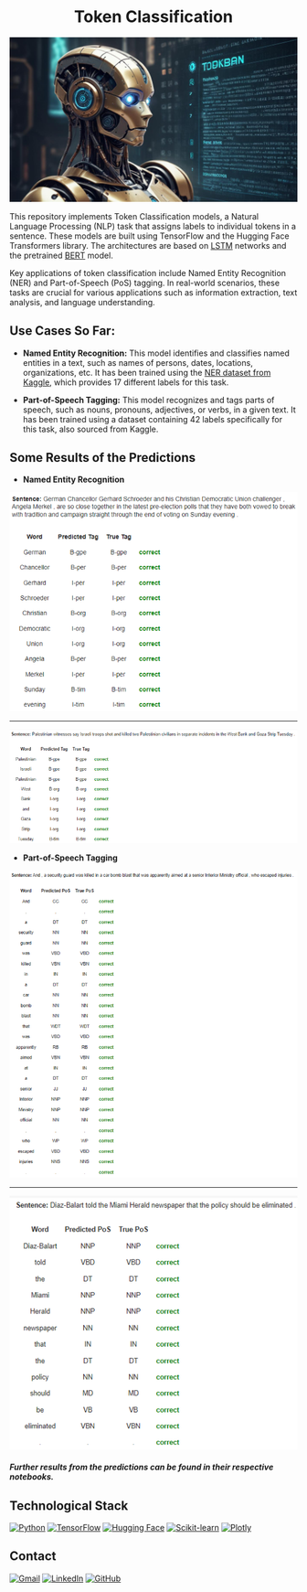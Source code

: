 # <h1 align="center">**Token Classification**</h1>

<p align="center">
<img src="images/image_readme.jpeg"> 
</p>

This repository implements Token Classification models, a Natural Language Processing (NLP) task that assigns labels to individual tokens in a sentence. These models are built using TensorFlow and the Hugging Face Transformers library. The architectures are based on [LSTM](https://www.tensorflow.org/api_docs/python/tf/keras/layers/LSTM) networks and the pretrained [BERT](https://huggingface.co/docs/transformers/model_doc/bert) model.

Key applications of token classification include Named Entity Recognition (NER) and Part-of-Speech (PoS) tagging. In real-world scenarios, these tasks are crucial for various applications such as information extraction, text analysis, and language understanding.

## **Use Cases So Far:**

- **Named Entity Recognition:** This model identifies and classifies named entities in a text, such as names of persons, dates, locations, organizations, etc. It has been trained using the [NER dataset from Kaggle](https://www.kaggle.com/datasets/namanj27/ner-dataset), which provides 17 different labels for this task.

- **Part-of-Speech Tagging:** This model recognizes and tags parts of speech, such as nouns, pronouns, adjectives, or verbs, in a given text. It has been trained using a dataset containing 42 labels specifically for this task, also sourced from Kaggle.

## **Some Results of the Predictions**

- **Named Entity Recognition**

<p align="left">
<img src="images/ner/ner_prediction_1.png" style="width: 649px;"> 
</p>

---
<p align="left">
<img src="images/ner/ner_prediction_2.png" style="width: 878px;"> 
</p>

- **Part-of-Speech Tagging**

<p align="left">
<img src="images/pos/pos_prediction_1.png" style="width: 705px;"> 
</p>

---
<p align="left">
<img src="images/pos/pos_prediction_2.png" style="width: 535px;"> 
</p>

#### *Further results from the predictions can be found in their respective notebooks.*

## **Technological Stack**
[![Python](https://img.shields.io/badge/Python-3776AB?style=for-the-badge&logo=python&logoColor=white&labelColor=101010)](https://docs.python.org/3/) 
[![TensorFlow](https://img.shields.io/badge/TensorFlow-FF6F00?style=for-the-badge&logo=tensorflow&logoColor=white&labelColor=101010)](https://www.tensorflow.org/api_docs)
[![Hugging Face](https://img.shields.io/badge/Hugging%20Face-FFD21E?style=for-the-badge&logo=huggingface&logoColor=white&labelColor=101010)](https://huggingface.co/)
[![Scikit-learn](https://img.shields.io/badge/Scikit--learn-F7931E?style=for-the-badge&logo=scikit-learn&logoColor=white&labelColor=101010)](https://scikit-learn.org/stable/)
[![Plotly](https://img.shields.io/badge/Plotly-3F4F75?style=for-the-badge&logo=plotly&logoColor=white&labelColor=101010)](https://plotly.com/)

## **Contact**
[![Gmail](https://img.shields.io/badge/Gmail-D14836?style=for-the-badge&logo=gmail&logoColor=white&labelColor=101010)](mailto:jerson.gimenesbeltran@gmail.com)
[![LinkedIn](https://img.shields.io/badge/LinkedIn-0077B5?style=for-the-badge&logo=linkedin&logoColor=white&labelColor=101010)](https://www.linkedin.com/in/jerson-gimenes-beltran/)
[![GitHub](https://img.shields.io/badge/GitHub-181717?style=for-the-badge&logo=github&logoColor=white&labelColor=101010)](https://github.com/JersonGB22/)